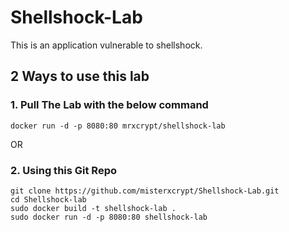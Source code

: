 # Shellshock-Lab
This is an application vulnerable to shellshock.

## 2 Ways to use this lab

### 1. Pull The Lab with the below command
```
docker run -d -p 8080:80 mrxcrypt/shellshock-lab
```

OR

### 2. Using this Git Repo
```
git clone https://github.com/misterxcrypt/Shellshock-Lab.git
cd Shellshock-lab
sudo docker build -t shellshock-lab .
sudo docker run -d -p 8080:80 shellshock-lab
```
